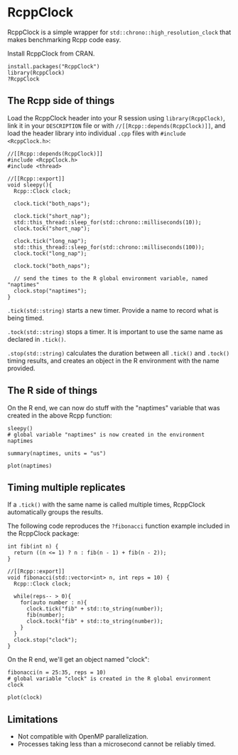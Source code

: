 # RcppClock

RcppClock is a simple wrapper for `std::chrono::high_resolution_clock` that makes benchmarking Rcpp code easy.

Install RcppClock from CRAN.

```
install.packages("RcppClock")
library(RcppClock)
?RcppClock
```

## The Rcpp side of things

Load the RcppClock header into your R session using `library(RcppClock)`, link it in your `DESCRIPTION` file or with `//[[Rcpp::depends(RcppClock)]]`, and load the header library into individual `.cpp` files with `#include <RcppClock.h>`:

```
//[[Rcpp::depends(RcppClock)]]
#include <RcppClock.h>
#include <thread>

//[[Rcpp::export]]
void sleepy(){
  Rcpp::Clock clock;
  
  clock.tick("both_naps");
  
  clock.tick("short_nap");
  std::this_thread::sleep_for(std::chrono::milliseconds(10));  
  clock.tock("short_nap");
  
  clock.tick("long_nap");
  std::this_thread::sleep_for(std::chrono::milliseconds(100));  
  clock.tock("long_nap");

  clock.tock("both_naps");
  
  // send the times to the R global environment variable, named "naptimes"
  clock.stop("naptimes");
}
```

`.tick(std::string)` starts a new timer. Provide a name to record what is being timed.

`.tock(std::string)` stops a timer. It is important to use the same name as declared in `.tick()`.

`.stop(std::string)` calculates the duration between all `.tick()` and `.tock()` timing results, and creates an object in the R environment with the name provided.

## The R side of things

On the R end, we can now do stuff with the "naptimes" variable that was created in the above Rcpp function:

```{R}
sleepy()
# global variable "naptimes" is now created in the environment
naptimes
```

```{R}
summary(naptimes, units = "us")
```

```{R}
plot(naptimes)
```

## Timing multiple replicates

If a `.tick()` with the same name is called multiple times, RcppClock automatically groups the results.

The following code reproduces the `?fibonacci` function example included in the RcppClock package:

```
int fib(int n) {
  return ((n <= 1) ? n : fib(n - 1) + fib(n - 2));
}

//[[Rcpp::export]]
void fibonacci(std::vector<int> n, int reps = 10) {
  Rcpp::Clock clock;
  
  while(reps-- > 0){
    for(auto number : n){
      clock.tick("fib" + std::to_string(number));
      fib(number);
      clock.tock("fib" + std::to_string(number));
    }
  }
  clock.stop("clock");
}
```

On the R end, we'll get an object named "clock":

```{R}
fibonacci(n = 25:35, reps = 10)
# global variable "clock" is created in the R global environment
clock
```

```{R}
plot(clock)
```

## Limitations

* Not compatible with OpenMP parallelization.
* Processes taking less than a microsecond cannot be reliably timed.
